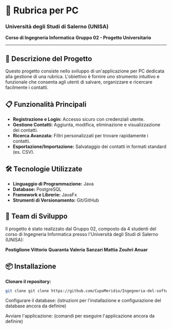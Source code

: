 # 📒 Rubrica per PC
### Università degli Studi di Salerno (UNISA)
**Corso di Ingegneria Informatica**
**Gruppo 02 - Progetto Universitario**

---

## 🚀 Descrizione del Progetto
Questo progetto consiste nello sviluppo di un'applicazione per PC dedicata alla gestione di una rubrica. L'obiettivo è fornire uno strumento intuitivo e funzionale che consenta agli utenti di salvare, organizzare e ricercare facilmente i contatti.

## 📋 Funzionalità Principali
- **Registrazione e Login:** Accesso sicuro con credenziali utente.
- **Gestione Contatti:** Aggiunta, modifica, eliminazione e visualizzazione dei contatti.
- **Ricerca Avanzata:** Filtri personalizzati per trovare rapidamente i contatti.
- **Esportazione/Importazione:** Salvataggio dei contatti in formati standard (es. CSV).

## 🛠️ Tecnologie Utilizzate
- **Linguaggio di Programmazione:** Java
- **Database:** PostgreSQL
- **Framework e Librerie:** JavaFx
- **Strumenti di Versionamento:** Git/GitHub

## 👥 Team di Sviluppo
Il progetto è stato realizzato dal Gruppo 02, composto da 4 studenti del corso di Ingegneria Informatica presso l'Università degli Studi di Salerno (UNISA):

**Postiglione Vittorio**
**Quaranta Valeria**
**Sanzari Mattia**
**Zouhri Anuar**

## 📦 Installazione

**Clonare il repository:**

```bash
git clone git clone https://github.com/CupoMeridio/Ingegneria-del-software-2024-2025.git
```
Configurare il database:
(istruzioni per l'installazione e configurazione del database ancora da definire)

Avviare l'applicazione:
(comandi per eseguire l'applicazione ancora da definire)
